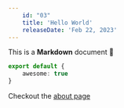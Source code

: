 ```yaml
---
    id: "03"
    title: 'Hello World'
    releaseDate: 'Feb 22, 2023'
---
```


This is a **Markdown** document :rocket:

```ts
export default {
    awesome: true
}
```

Checkout the [about page](/about)